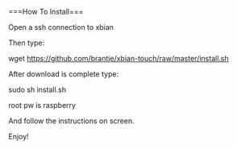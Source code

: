 ===How To Install===

Open a ssh connection to xbian

Then type:

wget https://github.com/brantje/xbian-touch/raw/master/install.sh

After download is complete type:

sudo sh install.sh


root pw is raspberry

And follow the instructions on screen.

Enjoy!
